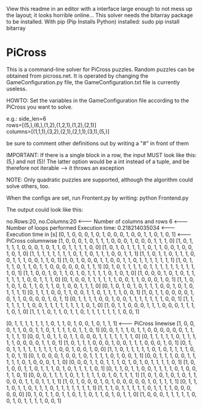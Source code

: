 View this readme in an editor with a interface large enough to not mess up the layout; it looks horrible online...
This solver needs the bitarray package to be installed.
With pip (Pip Installs Python) installed:
sudo pip install bitarray 


# PiCross
This is a command-line solver for PiCross puzzles. Random puzzles can be obtained from picross.net.
It is operated by changing the GameConfiguration.py file, the GameConfiguration.txt file is currently useless.

HOWTO:
Set the variables in the GameConfiguration file according to the PiCross you want to solve.

e.g.:
side_len=6                                       
rows=[(5,),(6,),(1,2),(1,2,1),(1,2),(2,1)]        
columns=[(1,1,1),(3,2),(2,1),(2,1,1),(3,1),(5,)] 

be sure to comment other definitions out by writing a "#" in front of them

IMPORTANT: If there is a single block in a row, the input MUST look like this: (5,) and not (5)!
The latter option would be a int instead of a tuple, and be therefore not iterable --> it throws an exception

NOTE:
Only quadratic puzzles are supported, although the algorithm could solve others, too.

When the configs are set, run Frontent.py by writing: python Frontend.py

The output could look like this:

no.Rows:20, no.Columns:20  <--- Number of columns and rows
6 <---Number of loops performed
Execution time: 0.218214035034  <--- Execution time in [s]
[0, 1, 0, 0, 0, 1, 0, 1, 0, 0, 0, 1, 0, 0, 1, 1, 0, 1, 0, 1]    <--- PiCross columnwise
[1, 0, 0, 0, 1, 0, 1, 1, 1, 0, 0, 0, 1, 0, 0, 0, 1, 1, 1, 0]
[1, 0, 1, 1, 1, 1, 0, 0, 0, 1, 0, 1, 1, 0, 1, 1, 1, 1, 0, 0]
[1, 0, 1, 0, 1, 1, 1, 1, 0, 1, 1, 0, 0, 1, 0, 0, 1, 0, 1, 0]
[1, 1, 1, 1, 1, 1, 1, 1, 0, 1, 1, 0, 1, 1, 1, 0, 0, 1, 1, 1]
[1, 1, 0, 1, 1, 0, 1, 1, 1, 0, 0, 1, 1, 1, 0, 0, 1, 1, 0, 1]
[1, 0, 1, 0, 0, 0, 1, 1, 0, 0, 1, 1, 0, 1, 1, 1, 1, 1, 1, 1]
[1, 0, 1, 1, 1, 0, 1, 1, 0, 1, 1, 0, 0, 0, 0, 0, 0, 1, 1, 1]
[0, 1, 0, 1, 1, 1, 1, 0, 1, 1, 1, 1, 1, 1, 1, 1, 1, 1, 0, 1]
[1, 1, 0, 0, 1, 0, 1, 1, 0, 1, 0, 1, 1, 1, 1, 0, 1, 0, 1, 0]
[1, 0, 0, 0, 1, 0, 1, 0, 1, 1, 1, 1, 1, 1, 0, 0, 1, 1, 1, 0]
[0, 1, 0, 0, 1, 1, 1, 1, 1, 1, 0, 0, 1, 1, 0, 0, 0, 1, 0, 1]
[1, 1, 0, 1, 0, 1, 0, 1, 1, 0, 1, 1, 0, 1, 0, 0, 1, 1, 1, 0]
[0, 1, 0, 1, 0, 1, 0, 1, 1, 1, 0, 0, 1, 0, 1, 0, 1, 1, 1, 1]
[0, 1, 1, 1, 0, 0, 1, 1, 0, 0, 1, 1, 0, 1, 1, 1, 1, 0, 0, 1]
[1, 0, 1, 1, 0, 0, 0, 0, 1, 0, 1, 1, 0, 0, 0, 0, 1, 0, 1, 1]
[0, 1, 1, 1, 1, 0, 0, 1, 0, 0, 1, 1, 1, 1, 1, 1, 1, 0, 0, 1]
[1, 1, 1, 1, 1, 1, 1, 0, 0, 1, 1, 1, 1, 1, 1, 1, 1, 0, 1, 0]
[1, 0, 1, 1, 0, 0, 0, 1, 1, 1, 0, 0, 0, 1, 1, 1, 1, 0, 1, 0]
[1, 1, 1, 0, 1, 1, 0, 1, 1, 0, 1, 1, 1, 1, 1, 1, 1, 0, 0, 1]



[0, 1, 1, 1, 1, 1, 1, 1, 0, 1, 1, 0, 1, 0, 0, 1, 0, 1, 1, 1]    <--- PiCross linewise
[1, 0, 0, 0, 1, 1, 0, 0, 1, 1, 0, 1, 1, 1, 1, 0, 1, 1, 0, 1]
[0, 0, 1, 1, 1, 0, 1, 1, 0, 0, 0, 0, 0, 0, 1, 1, 1, 1, 1, 1]
[0, 0, 1, 0, 1, 1, 0, 1, 1, 0, 0, 0, 1, 1, 1, 1, 1, 1, 1, 0]
[0, 1, 1, 1, 1, 1, 0, 1, 1, 1, 1, 1, 0, 0, 0, 0, 1, 1, 0, 1]
[1, 0, 1, 1, 1, 0, 0, 0, 1, 0, 0, 1, 1, 1, 0, 0, 0, 1, 0, 1]
[0, 1, 0, 1, 1, 1, 1, 1, 1, 1, 1, 1, 0, 0, 1, 0, 0, 1, 0, 0]
[1, 1, 0, 1, 1, 1, 1, 1, 0, 1, 0, 1, 1, 1, 1, 0, 1, 0, 1, 1]
[0, 1, 0, 0, 0, 1, 0, 0, 1, 0, 1, 1, 1, 1, 0, 1, 0, 0, 1, 1]
[0, 0, 1, 1, 1, 0, 0, 1, 1, 1, 1, 1, 0, 1, 0, 0, 0, 1, 1, 0]
[0, 0, 0, 1, 1, 0, 1, 1, 1, 0, 1, 0, 1, 0, 1, 1, 1, 1, 0, 1]
[1, 0, 1, 0, 0, 1, 1, 0, 1, 1, 1, 0, 1, 0, 1, 1, 1, 1, 0, 1]
[0, 1, 1, 0, 1, 1, 0, 0, 1, 1, 1, 1, 0, 1, 0, 0, 1, 1, 0, 1]
[0, 0, 0, 1, 1, 1, 1, 0, 1, 1, 1, 1, 1, 0, 1, 0, 1, 1, 1, 1]
[1, 0, 1, 0, 1, 0, 1, 0, 1, 1, 0, 0, 0, 1, 1, 0, 1, 1, 1, 1]
[1, 0, 1, 0, 0, 0, 1, 0, 1, 0, 0, 0, 0, 0, 1, 0, 1, 1, 1, 1]
[0, 1, 1, 1, 0, 1, 1, 0, 1, 1, 1, 0, 1, 1, 1, 1, 1, 1, 1, 1]
[1, 1, 1, 0, 1, 1, 1, 1, 1, 0, 1, 1, 1, 1, 0, 0, 0, 0, 0, 0]
[0, 1, 0, 1, 1, 0, 1, 1, 0, 1, 1, 0, 1, 1, 0, 1, 0, 1, 1, 0]
[1, 0, 0, 0, 1, 1, 1, 1, 1, 0, 0, 1, 0, 1, 1, 1, 1, 0, 0, 1]
